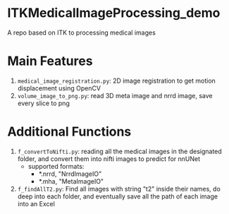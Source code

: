 # ITKMedicalImageProcessing_demo

A repo based on ITK to processing medical images

# Main Features

1. `medical_image_registration.py`: 2D image registration to get motion displacement using OpenCV
2. `volume_image_to_png.py`: read 3D meta image and nrrd image, save every slice to png

# Additional Functions

1. `f_convertToNifti.py`: reading all the medical images in the designated folder, and convert them into nifti images to
   predict for nnUNet
    - supported formats:
        - *.nrrd, "NrrdImageIO"
        - *.mha, "MetaImageIO"
2. `f_findAllT2.py`: Find all images with string "t2" inside their names, do deep into each folder, and eventually
   save all the path of each image into an Excel